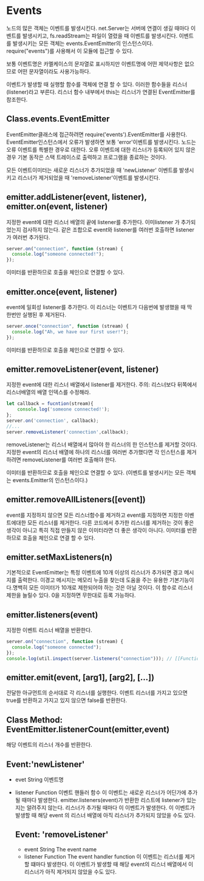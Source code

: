 # Events

노드의 많은 객체는 이벤트를 발생시킨다. net.Server는 서버에 연결이 생길 때마다 이벤트를 발생시키고, fs.readStream는 파일이 열렸을 때 이벤트를 발생시킨다. 이벤트를 발생시키는 모든 객체는 events.EventEmitter의 인스턴스이다. require("events")를 사용해서 이 모듈에 접근할 수 있다.

보통 이벤트명은 카멜케이스의 문자열로 표시하지만 이벤트명에 어떤 제약사항은 없으므로 어떤 문자열이라도 사용가능하다.

이벤트가 발생할 때 실행할 함수를 객체에 연결 할 수 있다. 이러한 함수들을 리스너(listener)라고 부른다. 리스너 함수 내부에서 this는 리스너가 연결된 EventEmitter를 참조한다.

## Class.events.EventEmitter

EventEmitter클래스에 접근하려면 require('events').EventEmitter를 사용한다. EventEmitter인스턴스에서 오류가 발생하면 보통 'error'이벤트를 발생시킨다. 노드는 오류 이벤트를 특별한 경우로 대한다. 오류 이벤트에 대한 리스너가 등록되어 있지 않은 경우 기본 동작은 스택 트레이스로 출력하고 프로그램을 종료하는 것이다.

모든 이벤트이미터는 새로운 리스너가 추가되었을 때 'newListener' 이벤트를 발생시키고 리스너가 제거되었을 때 'removeListener'이벤트를 발생시킨다.

## emitter.addListener(event, listener), emitter.on(event, listener)

지정한 event에 대한 리스너 배열의 끝에 listener를 추가한다. 이미listener 가 추가되었는지 검사하지 않는다. 같은 조합으로 event와 listener를 여러번 호출하면 listener가 여러번 추가된다.

```javascript
server.on("connection", function (stream) {
  console.log("someone connected!");
});
```

이미터를 반환하므로 호출을 체인으로 연결할 수 있다.

## emitter.once(event, listener)

event에 일회성 listener를 추가한다. 이 리스너는 이벤트가 다음번에 발생했을 때 딱 한번만 실행된 후 제거된다.

```javascript
server.once("connection", function (stream) {
  console.log("Ah, we have our first user!");
});
```

이미터를 반환하므로 호출을 체인으로 연결할 수 있다.

## emitter.removeListener(event, listener)

지정한 event에 대한 리스너 배열에서 listener를 제거한다. 주의: 리스너보다 뒤쪽에서 리스너배열의 배열 인덱스를 수정해라.

```javascript
let callback = fucntion(stream){
    console.log('someone connected!');
};
server.on('connection', callback);
//...
server.removeListener('connection',callback);
```

removeListener는 리스너 배열에서 많아야 한 리스너의 한 인스턴스를 제거할 것이다. 지정한 event의 리스너 배열에 하나의 리스너를 여러번 추가했다면 각 인스턴스를 제거하려면 removeListener를 여러번 호출해야 한다.

이미터를 반환하므로 호출을 체인으로 연결할 수 있다.
(이벤트를 발생시키는 모든 객체는 events.Emitter의 인스턴스이다.)

## emitter.removeAllListeners([event])

event를 지정하지 않으면 모든 리스너함수를 제거하고 event를 지정하면 지정한 이벤트에대한 모든 리스너를 제거한다. 다른 코드에서 추가한 리스너를 제거하는 것이 좋은 생각이 아니고 특히 직접 만들지 않은 이미터라면 더 좋은 생각이 아니다.
이미터를 반환하므로 호출을 체인으로 연결 할 수 있다.

## emitter.setMaxListeners(n)

기본적으로 EventEmitter는 특정 이벤트에 10개 이상의 리스너가 추가되면 경고 메시지를 출력한다. 이경고 메시지는 메모리 누출을 찾는데 도움을 주는 유용한 기본기능이다.명백히 모든 이미터가 10개로 제한되어야 하는 것은 아닐 것이다. 이 함수로 리스너 제한을 늘릴수 있다. 0을 지정하면 무한대로 등록 가능하다.

## emitter.listeners(event)

지정한 이벤트 리스너 배열을 반환한다.

```javascript
server.on("connection", function (stream) {
  console.log("someone connected");
});
console.log(util.inspect(server.listeners("connection"))); // [[Function]]
```

## emitter.emit(event, [arg1], [arg2], [...])

전달한 아규먼트의 순서대로 각 리스너를 실행한다.
이벤트 리스너를 가지고 있으면 true를 반환하고 가지고 있지 않으면 false를 반환한다.

## Class Method: EventEmitter.listenerCount(emitter,event)

해당 이벤트의 리스너 개수를 반환한다.

## Event:'newListener'

- evet String 이벤트명
- listener Function 이벤트 핸들러 함수
  이 이벤트는 새로운 리스너가 어딘가에 추가될 때마다 발생한다. emitter.listeners(event)가 반환한 리스트에 listener가 있는지는 알려주지 않는다.
  리스너가 추가될 때마다 이 이벤트가 발생한다. 이 이벤트가 발생할 때 해당 event 의 리스너 배열에 아직 리스너가 추가되지 않았을 수도 있다.

  ## Event: 'removeListener'

  - event String The event name
  - listener Function The event handler function
    이 이벤트는 리스너를 제거 할 떄마다 발생한다. 이 이벤트가 발생할 때 해당 event의 리스너 배열에서 이 리스너가 아직 제거되지 않았을 수도 있다.
